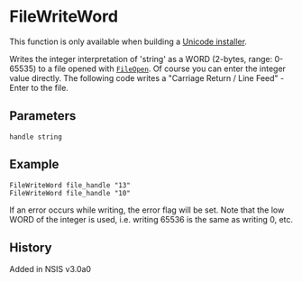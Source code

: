 # FileWriteWord

This function is only available when building a [Unicode installer][1].

Writes the integer interpretation of 'string' as a WORD (2-bytes, range: 0-65535) to a file opened with [`FileOpen`][2]. Of course you can enter the integer value directly. The following code writes a "Carriage Return / Line Feed" - Enter to the file.

## Parameters

    handle string

## Example

    FileWriteWord file_handle "13"
    FileWriteWord file_handle "10"

If an error occurs while writing, the error flag will be set. Note that the low WORD of the integer is used, i.e. writing 65536 is the same as writing 0, etc.

## History

Added in NSIS v3.0a0

[1]: http://nsis.sourceforge.net/Docs/Chapter1.html#1.4
[2]: FileOpen.md

